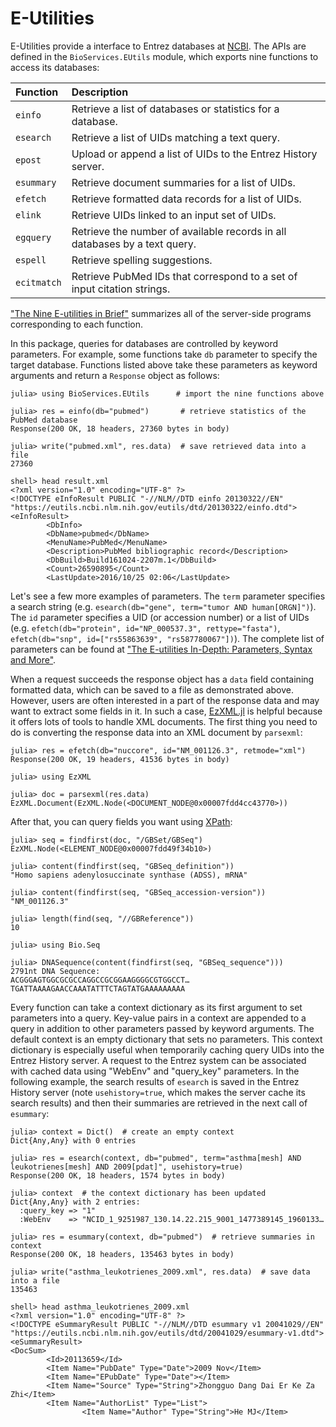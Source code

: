 


<a id='E-Utilities-1'></a>

# E-Utilities


E-Utilities provide a interface to Entrez databases at [NCBI](https://www.ncbi.nlm.nih.gov/).  The APIs are defined in the `BioServices.EUtils` module, which exports nine functions to access its databases:


| Function    | Description                                                                |
|:----------- |:-------------------------------------------------------------------------- |
| `einfo`     | Retrieve a list of databases or statistics for a database.                 |
| `esearch`   | Retrieve a list of UIDs matching a text query.                             |
| `epost`     | Upload or append a list of UIDs to the Entrez History server.              |
| `esummary`  | Retrieve document summaries for a list of UIDs.                            |
| `efetch`    | Retrieve formatted data records for a list of UIDs.                        |
| `elink`     | Retrieve UIDs linked to an input set of UIDs.                              |
| `egquery`   | Retrieve the number of available records in all databases by a text query. |
| `espell`    | Retrieve spelling suggestions.                                             |
| `ecitmatch` | Retrieve PubMed IDs that correspond to a set of input citation strings.    |


["The Nine E-utilities in Brief"](https://www.ncbi.nlm.nih.gov/books/NBK25497/#_chapter2_The_Nine_Eutilities_in_Brief_) summarizes all of the server-side programs corresponding to each function.


In this package, queries for databases are controlled by keyword parameters. For example, some functions take `db` parameter to specify the target database. Functions listed above take these parameters as keyword arguments and return a `Response` object as follows:


```jlcon
julia> using BioServices.EUtils      # import the nine functions above

julia> res = einfo(db="pubmed")       # retrieve statistics of the PubMed database
Response(200 OK, 18 headers, 27360 bytes in body)

julia> write("pubmed.xml", res.data)  # save retrieved data into a file
27360

shell> head result.xml
<?xml version="1.0" encoding="UTF-8" ?>
<!DOCTYPE eInfoResult PUBLIC "-//NLM//DTD einfo 20130322//EN" "https://eutils.ncbi.nlm.nih.gov/eutils/dtd/20130322/einfo.dtd">
<eInfoResult>
        <DbInfo>
        <DbName>pubmed</DbName>
        <MenuName>PubMed</MenuName>
        <Description>PubMed bibliographic record</Description>
        <DbBuild>Build161024-2207m.1</DbBuild>
        <Count>26590895</Count>
        <LastUpdate>2016/10/25 02:06</LastUpdate>

```


Let's see a few more examples of parameters.  The `term` parameter specifies a search string (e.g. `esearch(db="gene", term="tumor AND human[ORGN]")`).  The `id` parameter specifies a UID (or accession number) or a list of UIDs (e.g. `efetch(db="protein", id="NP_000537.3", rettype="fasta")`, `efetch(db="snp", id=["rs55863639", "rs587780067"])`). The complete list of parameters can be found at ["The E-utilities In-Depth: Parameters, Syntax and More"](https://www.ncbi.nlm.nih.gov/books/NBK25499/).


When a request succeeds the response object has a `data` field containing formatted data, which can be saved to a file as demonstrated above. However, users are often interested in a part of the response data and may want to extract some fields in it. In such a case, [EzXML.jl](https://github.com/bicycle1885/EzXML.jl) is helpful because it offers lots of tools to handle XML documents. The first thing you need to do is converting the response data into an XML document by `parsexml`:


```jlcon
julia> res = efetch(db="nuccore", id="NM_001126.3", retmode="xml")
Response(200 OK, 19 headers, 41536 bytes in body)

julia> using EzXML

julia> doc = parsexml(res.data)
EzXML.Document(EzXML.Node(<DOCUMENT_NODE@0x00007fdd4cc43770>))

```


After that, you can query fields you want using [XPath](https://en.wikipedia.org/wiki/XPath):


```jlcon
julia> seq = findfirst(doc, "/GBSet/GBSeq")
EzXML.Node(<ELEMENT_NODE@0x00007fdd49f34b10>)

julia> content(findfirst(seq, "GBSeq_definition"))
"Homo sapiens adenylosuccinate synthase (ADSS), mRNA"

julia> content(findfirst(seq, "GBSeq_accession-version"))
"NM_001126.3"

julia> length(find(seq, "//GBReference"))
10

julia> using Bio.Seq

julia> DNASequence(content(findfirst(seq, "GBSeq_sequence")))
2791nt DNA Sequence:
ACGGGAGTGGCGCGCCAGGCCGCGGAAGGGGCGTGGCCT…TGATTAAAAGAACCAAATATTTCTAGTATGAAAAAAAAA

```


Every function can take a context dictionary as its first argument to set parameters into a query. Key-value pairs in a context are appended to a query in addition to other parameters passed by keyword arguments.  The default context is an empty dictionary that sets no parameters. This context dictionary is especially useful when temporarily caching query UIDs into the Entrez History server. A request to the Entrez system can be associated with cached data using "WebEnv" and "query_key" parameters. In the following example, the search results of `esearch` is saved in the Entrez History server (note `usehistory=true`, which makes the server cache its search results) and then their summaries are retrieved in the next call of `esummary`:


```jlcon
julia> context = Dict()  # create an empty context
Dict{Any,Any} with 0 entries

julia> res = esearch(context, db="pubmed", term="asthma[mesh] AND leukotrienes[mesh] AND 2009[pdat]", usehistory=true)
Response(200 OK, 18 headers, 1574 bytes in body)

julia> context  # the context dictionary has been updated
Dict{Any,Any} with 2 entries:
  :query_key => "1"
  :WebEnv    => "NCID_1_9251987_130.14.22.215_9001_1477389145_1960133…

julia> res = esummary(context, db="pubmed")  # retrieve summaries in context
Response(200 OK, 18 headers, 135463 bytes in body)

julia> write("asthma_leukotrienes_2009.xml", res.data)  # save data into a file
135463

shell> head asthma_leukotrienes_2009.xml
<?xml version="1.0" encoding="UTF-8" ?>
<!DOCTYPE eSummaryResult PUBLIC "-//NLM//DTD esummary v1 20041029//EN" "https://eutils.ncbi.nlm.nih.gov/eutils/dtd/20041029/esummary-v1.dtd">
<eSummaryResult>
<DocSum>
        <Id>20113659</Id>
        <Item Name="PubDate" Type="Date">2009 Nov</Item>
        <Item Name="EPubDate" Type="Date"></Item>
        <Item Name="Source" Type="String">Zhongguo Dang Dai Er Ke Za Zhi</Item>
        <Item Name="AuthorList" Type="List">
                <Item Name="Author" Type="String">He MJ</Item>

```

